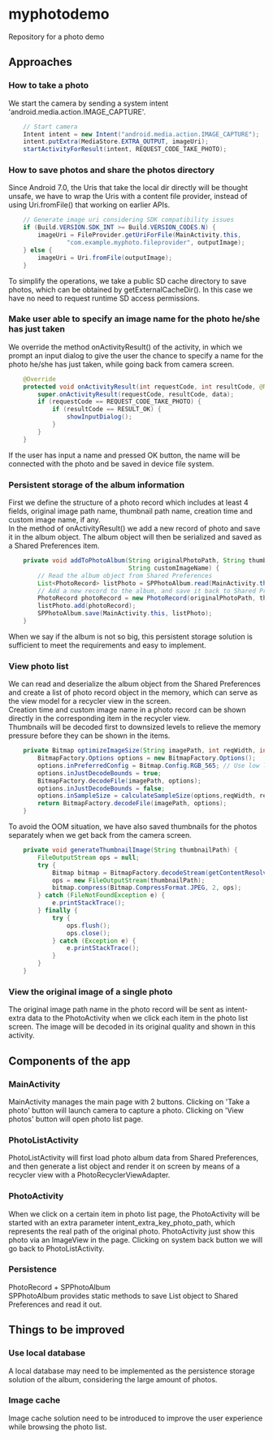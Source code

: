 # myphotodemo
Repository for a photo demo

## Approaches
### How to take a photo
We start the camera by sending a system intent 'android.media.action.IMAGE_CAPTURE'.
```Java
    // Start camera
    Intent intent = new Intent("android.media.action.IMAGE_CAPTURE");
    intent.putExtra(MediaStore.EXTRA_OUTPUT, imageUri);
    startActivityForResult(intent, REQUEST_CODE_TAKE_PHOTO);
```

### How to save photos and share the photos directory
Since Android 7.0, the Uris that take the local dir directly will be thought unsafe, we have to wrap the Uris with a 
content file provider, instead of using Uri.fromFile() that working on earlier APIs.
```Java
    // Generate image uri considering SDK compatibility issues
    if (Build.VERSION.SDK_INT >= Build.VERSION_CODES.N) {
        imageUri = FileProvider.getUriForFile(MainActivity.this,
                "com.example.myphoto.fileprovider", outputImage);
    } else {
        imageUri = Uri.fromFile(outputImage);
    }
```
To simplify the operations, we take a public SD cache directory to save photos, which can be obtained by getExternalCacheDir(). In this case we have no need to request runtime SD access permissions.

### Make user able to specify an image name for the photo he/she has just taken
We override the method onActivityResult() of the activity, in which we prompt an input dialog to give the user the chance 
to specify a name for the photo he/she has just taken, while going back from camera screen.
```Java
    @Override
    protected void onActivityResult(int requestCode, int resultCode, @Nullable Intent data) {
        super.onActivityResult(requestCode, resultCode, data);
        if (requestCode == REQUEST_CODE_TAKE_PHOTO) {
            if (resultCode == RESULT_OK) {
                showInputDialog();
            }
        }
    }
```
If the user has input a name and pressed OK button, the name will be connected with the photo and be saved in device file system.

### Persistent storage of the album information
First we define the structure of a photo record which includes at least 4 fields, original image path name, thumbnail path 
name, creation time and custom image name, if any.<br>
In the method of onActivityResult() we add a new record of photo and save it in the album object. The album object will 
then be serialized and saved as a Shared Preferences item. 
```Java
    private void addToPhotoAlbum(String originalPhotoPath, String thumbnailPath, String dateTime,
                                 String customImageName) {
        // Read the album object from Shared Preferences
        List<PhotoRecord> listPhoto = SPPhotoAlbum.read(MainActivity.this);
        // Add a new record to the album, and save it back to Shared Preferences
        PhotoRecord photoRecord = new PhotoRecord(originalPhotoPath, thumbnailPath, dateTime, customImageName);
        listPhoto.add(photoRecord);
        SPPhotoAlbum.save(MainActivity.this, listPhoto);
    }
```
When we say if the album is not so big, this persistent storage solution is sufficient to meet the requirements and easy to implement.

### View photo list
We can read and deserialize the album object from the Shared Preferences and create a list of photo record object in the 
memory, which can serve as the view model for a recycler view in the screen.<br>
Creation time and custom image name in a photo record can be shown directly in the corresponding item in the recycler view.<br>
Thumbnails will be decoded first to downsized levels to relieve the memory pressure before they can be shown in the items. 
```Java
    private Bitmap optimizeImageSize(String imagePath, int reqWidth, int reqHeight) {
        BitmapFactory.Options options = new BitmapFactory.Options();
        options.inPreferredConfig = Bitmap.Config.RGB_565; // Use low level config
        options.inJustDecodeBounds = true;
        BitmapFactory.decodeFile(imagePath, options);
        options.inJustDecodeBounds = false;
        options.inSampleSize = calculateSampleSize(options,reqWidth, reqHeight);
        return BitmapFactory.decodeFile(imagePath, options);
    }
```
To avoid the OOM situation, we have also saved thumbnails for the photos separately when we get back from the camera 
screen. 
```Java
    private void generateThumbnailImage(String thumbnailPath) {
        FileOutputStream ops = null;
        try {
            Bitmap bitmap = BitmapFactory.decodeStream(getContentResolver().openInputStream(imageUri));
            ops = new FileOutputStream(thumbnailPath);
            bitmap.compress(Bitmap.CompressFormat.JPEG, 2, ops);
        } catch (FileNotFoundException e) {
            e.printStackTrace();
        } finally {
            try {
                ops.flush();
                ops.close();
            } catch (Exception e) {
                e.printStackTrace();
            }
        }
    }
```
### View the original image of a single photo
The original image path name in the photo record will be sent as intent-extra data to the PhotoActivity when we click each 
item in the photo list screen. The image will be decoded in its original quality and shown in this activity.

## Components of the app
### MainActivity
MainActivity manages the main page with 2 buttons. Clicking on 'Take a photo' button will launch camera to capture a photo. 
Clicking on 'View photos' button will open photo list page.

### PhotoListActivity
PhotoListActivity will first load photo album data from Shared Preferences, and then generate a list object and render it 
on screen by means of a recycler view with a PhotoRecyclerViewAdapter.

### PhotoActivity
When we click on a certain item in photo list page, the PhotoActivity will be started with an extra parameter 
intent_extra_key_photo_path, which represents the real path of the original photo. PhotoActivity just show this photo via an 
ImageView in the page. Clicking on system back button we will go back to PhotoListActivity.

### Persistence 
PhotoRecord + SPPhotoAlbum<br>
SPPhotoAlbum provides static methods to save List<PhotoRecord> object to Shared Preferences and read it out.
  
## Things to be improved
### Use local database
A local database may need to be implemented as the persistence storage solution of the album, considering the large amount 
of photos.
### Image cache
Image cache solution need to be introduced to improve the user experience while browsing the photo list.


